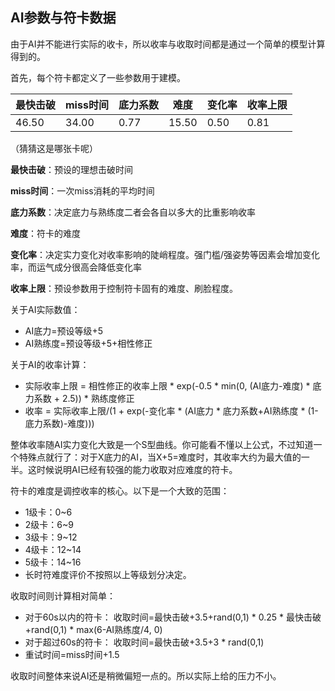 ## AI参数与符卡数据

由于AI并不能进行实际的收卡，所以收率与收取时间都是通过一个简单的模型计算得到的。

首先，每个符卡都定义了一些参数用于建模。

| 最快击破 | miss时间 | 底力系数 | 难度  | 变化率 | 收率上限 |
| -------- | -------- | -------- | ----- | ------ | -------- |
| 46.50    | 34.00    | 0.77     | 15.50 | 0.50   | 0.81     |

（猜猜这是哪张卡呢）

**最快击破**：预设的理想击破时间

**miss时间**：一次miss消耗的平均时间

**底力系数**：决定底力与熟练度二者会各自以多大的比重影响收率

**难度**：符卡的难度

**变化率**：决定实力变化对收率影响的陡峭程度。强门槛/强姿势等因素会增加变化率，而运气成分很高会降低变化率

**收率上限**：预设参数用于控制符卡固有的难度、刷脸程度。

关于AI实际数值：

- AI底力=预设等级+5
- AI熟练度=预设等级+5+相性修正

关于AI的收率计算：

- 实际收率上限 = 相性修正的收率上限 * exp(-0.5 * min(0, (AI底力-难度) * 底力系数 + 2.5)) * 熟练度修正
- 收率 = 实际收率上限/(1 + exp(-变化率 * (AI底力 * 底力系数+AI熟练度 * (1-底力系数)-难度)))

整体收率随AI实力变化大致是一个S型曲线。你可能看不懂以上公式，不过知道一个特殊点就行了：对于X底力的AI，当X+5=难度时，其收率大约为最大值的一半。这时候说明AI已经有较强的能力收取对应难度的符卡。

符卡的难度是调控收率的核心。以下是一个大致的范围：

- 1级卡：0~6
- 2级卡：6~9
- 3级卡：9~12
- 4级卡：12~14
- 5级卡：14~16
- 长时符难度评价不按照以上等级划分决定。

收取时间则计算相对简单：

- 对于60s以内的符卡： 收取时间=最快击破+3.5+rand(0,1) * 0.25 * 最快击破+rand(0,1) * max(6-AI熟练度/4, 0) 
- 对于超过60s的符卡： 收取时间=最快击破+3.5+3 * rand(0,1)
- 重试时间=miss时间+1.5

收取时间整体来说AI还是稍微偏短一点的。所以实际上给的压力不小。